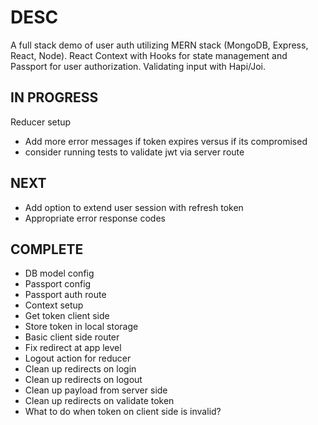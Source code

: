 # DESC

A full stack demo of user auth utilizing MERN stack (MongoDB, Express, React, Node). React Context with Hooks for state management and Passport for user authorization. Validating input with Hapi/Joi.

## IN PROGRESS

Reducer setup

-   Add more error messages if token expires versus if its compromised
-   consider running tests to validate jwt via server route

## NEXT

-   Add option to extend user session with refresh token
-   Appropriate error response codes

## COMPLETE

-   DB model config
-   Passport config
-   Passport auth route
-   Context setup
-   Get token client side
-   Store token in local storage
-   Basic client side router
-   Fix redirect at app level
-   Logout action for reducer
-   Clean up redirects on login
-   Clean up redirects on logout
-   Clean up payload from server side
-   Clean up redirects on validate token
-   What to do when token on client side is invalid?
